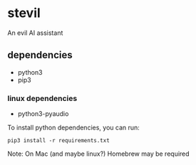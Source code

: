 # stevil

An evil AI assistant

## dependencies

- python3
- pip3

### linux dependencies

- python3-pyaudio

To install python dependencies, you can run:

```
pip3 install -r requirements.txt
```

Note: On Mac (and maybe linux?) Homebrew may be required
